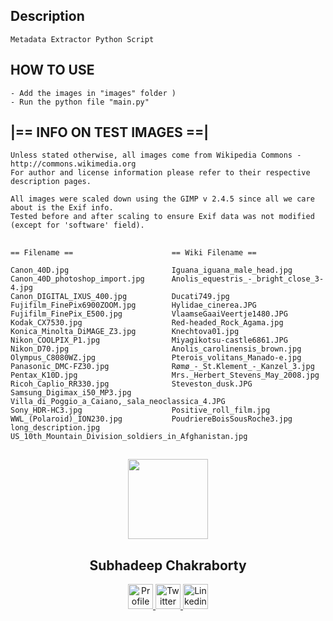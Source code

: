 ## Description

```
Metadata Extractor Python Script
```

## HOW TO USE

```
- Add the images in "images" folder )
- Run the python file "main.py"

```
##

## |== INFO ON TEST IMAGES ==|

```
Unless stated otherwise, all images come from Wikipedia Commons - http://commons.wikimedia.org
For author and license information please refer to their respective description pages.

All images were scaled down using the GIMP v 2.4.5 since all we care about is the Exif info.
Tested before and after scaling to ensure Exif data was not modified (except for 'software' field).
```
##


```
== Filename ==                      == Wiki Filename ==

Canon_40D.jpg                       Iguana_iguana_male_head.jpg
Canon_40D_photoshop_import.jpg      Anolis_equestris_-_bright_close_3-4.jpg
Canon_DIGITAL_IXUS_400.jpg          Ducati749.jpg
Fujifilm_FinePix6900ZOOM.jpg        Hylidae_cinerea.JPG
Fujifilm_FinePix_E500.jpg           VlaamseGaaiVeertje1480.JPG
Kodak_CX7530.jpg                    Red-headed_Rock_Agama.jpg
Konica_Minolta_DiMAGE_Z3.jpg        Knechtova01.jpg
Nikon_COOLPIX_P1.jpg                Miyagikotsu-castle6861.JPG
Nikon_D70.jpg                       Anolis_carolinensis_brown.jpg
Olympus_C8080WZ.jpg                 Pterois_volitans_Manado-e.jpg
Panasonic_DMC-FZ30.jpg              Rømø_-_St.Klement_-_Kanzel_3.jpg
Pentax_K10D.jpg                     Mrs._Herbert_Stevens_May_2008.jpg
Ricoh_Caplio_RR330.jpg              Steveston_dusk.JPG
Samsung_Digimax_i50_MP3.jpg         Villa_di_Poggio_a_Caiano,_sala_neoclassica_4.JPG
Sony_HDR-HC3.jpg                    Positive_roll_film.jpg
WWL_(Polaroid)_ION230.jpg           PoudriereBoisSousRoche3.jpg
long_description.jpg                US_10th_Mountain_Division_soldiers_in_Afghanistan.jpg
```




##

<p align="center">
  <img src="https://avatars.githubusercontent.com/u/63146468?s=400&u=da361f278311415252978ee270b1d14e3e508c79&v=4" height="128">
  <h2 align="center">Subhadeep Chakraborty</h2>
  <p align="center">
    <a href="https://github.com/SubhadeepZilong">
    	<img src="https://github.com/SubhadeepZilong/Small-Projects/blob/main/Assets/Github_icon.png" alt="Profile" width="40" height="40"/>
    </a>
    <a href="https://twitter.com/subhadeepzilong">
    	<img src="https://github.com/SubhadeepZilong/Small-Projects/blob/main/Assets/twitter_icon.png" alt="Twitter" width="40" height="40"/>
    </a>
    <a href="https://www.linkedin.com/in/subhadeep-chakraborty-b341a8191/">
    	<img src="https://github.com/SubhadeepZilong/Small-Projects/blob/main/Assets/Linkedin_icon.png" alt="Linkedin" width="40" height="40"/>
    </a>
  </p>
</p>

##